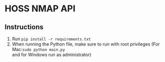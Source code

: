 # HOSS NMAP API


<h2>Instructions</h2>
<ol>
  <li>Run <code>pip install -r requirements.txt</code></li>
  <li>When running the Python file, make sure to run with root privileges (For Mac:<code>sudo python main.py</code></li> and for Windows run as administrator)
</ol>

